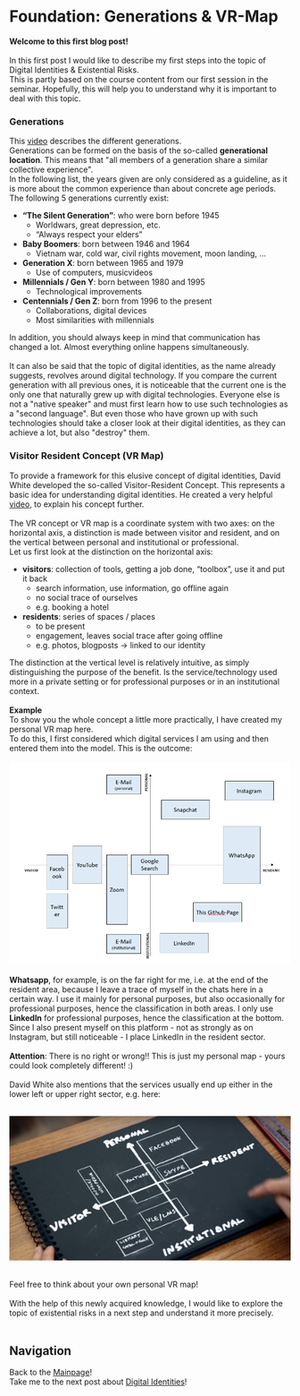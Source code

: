 # Foundation: Generations & VR-Map

**Welcome to this first blog post!**<br><br>
In this first post I would like to describe my first steps into the topic of Digital Identities & Existential Risks. <br>
This is partly based on the course content from our first session in the seminar. Hopefully, this will help you to understand why it is important to deal with this topic.

### Generations 
This [video](https://www.youtube.com/watch?v=TtIojDWOsgg) describes the different generations.<br>
Generations can be formed on the basis of the so-called **generational location**. This means that "all members of a generation share a similar collective experience". <br>
In the following list, the years given are only considered as a guideline, as it is more about the common experience than about concrete age periods.<br>
The following 5 generations currently exist:

- **“The Silent Generation”**: who were born before 1945
  - Worldwars, great depression, etc.
  - “Always respect your elders”
- **Baby Boomers**: born between 1946 and 1964
  - Vietnam war, cold war, civil rights movement, moon landing, …
- **Generation X**: born between 1965 and 1979
  - Use of computers, musicvideos
- **Millennials / Gen Y**: born between 1980 and 1995
  - Technological improvements
- **Centennials / Gen Z**: born from 1996 to the present
  - Collaborations, digital devices
  - Most similarities with millennials

In addition, you should always keep in mind that communication has changed a lot. Almost everything online happens simultaneously.<br><br>
It can also be said that the topic of digital identities, as the name already suggests, revolves around digital technology. If you compare the current generation with all previous ones, it is noticeable that the current one is the only one that naturally grew up with digital technologies. Everyone else is not a "native speaker" and must first learn how to use such technologies as a "second language". But even those who have grown up with such technologies should take a closer look at their digital identities, as they can achieve a lot, but also "destroy" them. 

### Visitor Resident Concept (VR Map)
To provide a framework for this elusive concept of digital identities, David White developed the so-called Visitor-Resident Concept. This represents a basic idea for understanding digital identities. He created a very helpful [video](https://youtu.be/MSK1Iw1XtwQ), to explain his concept further.<br><br>
The VR concept or VR map is a coordinate system with two axes: on the horizontal axis, a distinction is made between visitor and resident, and on the vertical between personal and institutional or professional.<br>
Let us first look at the distinction on the horizontal axis:

- **visitors**: collection of tools, getting a job done, “toolbox”, use it and put it back
  - search information, use information, go offline again
  - no social trace of ourselves
  - e.g. booking a hotel
- **residents**: series of spaces / places
  - to be present
  - engagement, leaves social trace after going offline
  - e.g. photos, blogposts -> linked to our identity


The distinction at the vertical level is relatively intuitive, as simply distinguishing the purpose of the benefit. Is the service/technology used more in a private setting or for professional purposes or in an institutional context.<br><br>
**Example**<br>
To show you the whole concept a little more practically, I have created my personal VR map here. <br>
To do this, I first considered which digital services I am using and then entered them into the model. This is the outcome:<br><br>
![My VR Map](/assets/img/vr_map.png)<br><br>
**Whatsapp**, for example, is on the far right for me, i.e. at the end of the resident area, because I leave a trace of myself in the chats here in a certain way. I use it mainly for personal purposes, but also occasionally for professional purposes, hence the classification in both areas. I only use **LinkedIn** for professional purposes, hence the classification at the bottom. Since I also present myself on this platform - not as strongly as on Instagram, but still noticeable - I place LinkedIn in the resident sector.<br><br>
**Attention**: There is no right or wrong!! This is just my personal map - yours could look completely different! :)<br><br>
David White also mentions that the services usually end up either in the lower left or upper right sector, e.g. here: <br><br>

![VR Map](/assets/img/vr_map2.png)<br><br>

Feel free to think about your own personal VR map!
<br><br>
With the help of this newly acquired knowledge, I would like to explore the topic of existential risks in a next step and understand it more precisely.<br><br>
## Navigation
Back to the [Mainpage](index.md)!<br>
Take me to the next post about [Digital Identities](2_digital_identities.md)!<br>



